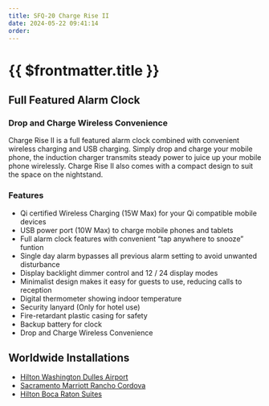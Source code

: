 ```yaml
---
title: SFQ-20 Charge Rise II
date: 2024-05-22 09:41:14
order:
---
```


# {{ $frontmatter.title }}

## Full Featured Alarm Clock

### Drop and Charge Wireless Convenience

Charge Rise II is a full featured alarm clock combined with convenient wireless charging and USB charging. Simply drop and charge your mobile phone, the induction charger transmits steady power to juice up your mobile phone wirelessly. Charge Rise II also comes with a compact design to suit the space on the nightstand.

### Features

- Qi certified Wireless Charging (15W Max) for your Qi compatible mobile devices
- USB power port (10W Max) to charge mobile phones and tablets
- Full alarm clock features with convenient “tap anywhere to snooze” funtion
- Single day alarm bypasses all previous alarm setting to avoid unwanted disturbance
- Display backlight dimmer control and 12 / 24 display modes
- Minimalist design makes it easy for guests to use, reducing calls to reception
- Digital thermometer showing indoor temperature
- Security lanyard (Only for hotel use)
- Fire-retardant plastic casing for safety
- Backup battery for clock
- Drop and Charge Wireless Convenience

## Worldwide Installations

- [Hilton Washington Dulles Airport](https://www.hilton.com/en/hotels/iadahhf-hilton-washington-dulles-airport/)
- [Sacramento Marriott Rancho Cordova](https://www.marriott.com/en-us/hotels/sacmc-sacramento-marriott-rancho-cordova/overview/)
- [Hilton Boca Raton Suites](https://hiltonboca.com/)
